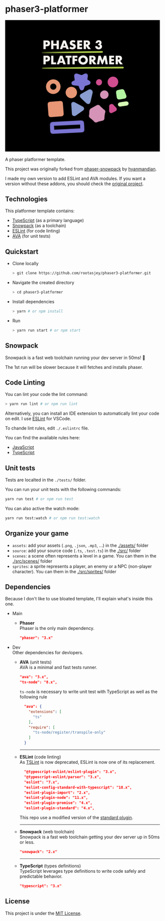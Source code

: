 # phaser3-platformer

![illustration.png](Phaser3-platformer-small.png)

A phaser platformer template.

This project was originally forked from [phaser-snowpack](https://github.com/hyanmandian/phaser-snowpack) by [hyanmandian](https://github.com/hyanmandian).

I made my own version to add ESLint and AVA modules. If you want a version without these addons, you should check the [original project](https://github.com/hyanmandian/phaser-snowpack).

## Technologies

This platformer template contains:

* [TypeScript](https://www.typescriptlang.org/) (as a primary language)
* [Snowpack](https://www.snowpack.dev/) (as a toolchain)
* [ESLint](https://eslint.org/) (for code linting)
* [AVA](https://github.com/avajs/ava) (for unit tests)

## Quickstart

* Clone locally

  ```Bash
  > git clone https://github.com/rootasjey/phaser3-platformer.git
  ```

* Navigate the created directory

  ```Bash
  > cd phaser3-platformer
  ```

* Install dependencies

  ```Bash
  > yarn # or npm install
  ```

* Run

  ```Bash
  > yarn run start # or npm start
  ```

## Snowpack

Snowpack is a fast web toolchain running your dev server in 50ms! 🚀

The 1st run will be slower because it will fetches and installs phaser.

## Code Linting

You can lint your code the lint command:

```Bash
> yarn run lint # or npm run lint
```

Alternatively, you can install an IDE extension to automatically lint your code on edit. I use [ESLint](https://marketplace.visualstudio.com/items?itemName=dbaeumer.vscode-eslint) for VSCode.

To chande lint rules, edit `./.eslintrc` file.

You can find the available rules here:

* [JavaScript](https://eslint.org/docs/rules/)
* [TypeScript](https://github.com/typescript-eslint/typescript-eslint/tree/master/packages/eslint-plugin)

## Unit tests

Tests are localted in the `./tests/` folder.

You can run your unit tests with the following commands:

```Bash
yarn run test # or npm run test
```

You can also active the watch mode:

```Bash
yarn run test:watch # or npm run test:watch
```

## Organize your game

* `assets`: add your assets (`.png`, `.json`, `.mp3`, ...) in the [./assets/](./assets/) folder
* `source`: add your source code (`.ts`, `.test.ts`) in the [./src/](./src/) folder
* `scenes`: a scene often represents a level in a game. You can them in the [./src/scenes/](./src/scenes/) folder
* `sprites`: a sprite represents a player, an enemy or a NPC (non-player character). You can them in the [./src/sprites/](./src/sprites) folder

## Dependencies

Because I don't like to use bloated template, I'll explain what's inside this one.

* Main
  * __Phaser__\
    Phaser is the only main dependency.

    ```JSON
    "phaser": "3.x"
    ```

* Dev\
  Other dependencies for devlopers.
  * __AVA__ (unit tests)\
    AVA is a minimal and fast tests runner.

    ```JSON
    "ava": "3.x",
    "ts-node": "8.x",
    ```

    `ts-node` is necessary to write unit test with TypeScript as well as the following rule

    ```JSON
      "ava": {
        "extensions": [
          "ts"
        ],
        "require": [
          "ts-node/register/transpile-only"
        ]
      }
    ```

    ---
  * __ESLint__ (code linting)\
    As [TSLint](https://github.com/palantir/tslint) is now deprecated, ESLint is now one of its replacement.

    ```JSON
      "@typescript-eslint/eslint-plugin": "3.x",
      "@typescript-eslint/parser": "3.x",
      "eslint": "7.x",
      "eslint-config-standard-with-typescript": "18.x",
      "eslint-plugin-import": "2.x",
      "eslint-plugin-node": "11.x",
      "eslint-plugin-promise": "4.x",
      "eslint-plugin-standard": "4.x",
    ```

    This repo use a modified version of the [standard plugin](https://github.com/standard/eslint-config-standard-with-typescript).

    ---
  * __Snowpack__ (web toolchain)\
    Snowpack is a fast web toolchain getting your dev server up in 50ms or less.

    ```JSON
    "snowpack": "2.x"
    ```

    ---
  * __TypeScript__ (types definitions)\
    TypeScript leverages type definitions to write code safely and predictable behavior.

    ```JSON
    "typescript": "3.x"
    ```

## License

This project is under the [MIT License](./LICENSE).
